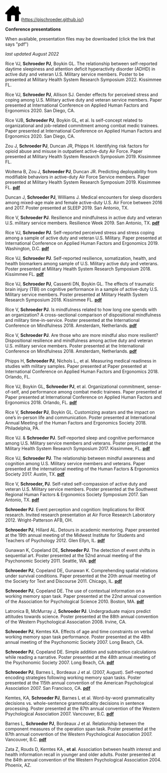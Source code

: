 ![Image](assets/images/Home-icon_RE.png)(https://pjschroeder.github.io/)

**Conference presentations** 

When available, presentation files may be downloaded (click the link that says "pdf")

_last updated August 2022_

Rice VJ, **Schroeder PJ**, Boykin GL. The relationship between self-reported daytime sleepiness and attention deficit hyperactivity disorder (ADHD) in active duty and veteran U.S. Military service members. Poster to be presented at Military Health System Research Symposium 2022. Kissimmee FL.

Rice VJ, **Schroeder PJ**, Allison SJ. Gender effects for perceived stress and coping among U.S. Military active duty and veteran service members. Paper presented at International Conference on Applied Human Factors and Ergonomics 2020. San Diego, CA. 

Rice VJB, **Schroeder PJ**, Boykin GL, et al. Is self-concept related to organizational and job-related commitment among combat medic trainees. Paper presented at International Conference on Applied Human Factors and Ergonomics 2020. San Diego, CA. 

Zou J, **Schroeder PJ**, Duncan JR, Phipps H. Identifying risk factors for opioid abuse and misuse in outpatient active-duty Air Force. Paper presented at Military Health System Research Symposium 2019. Kissimmee FL.

Woitena B, Zou J, **Schroeder PJ**, Duncan JR. Predicting deployability from modifiable behaviors in active-duty Air Force Service members. Paper presented at Military Health System Research Symposium 2019. Kissimmee FL. [**pdf**](https://github.com/pjschroeder/pjschroeder.github.io/raw/main/assets/presentations/Poster_MHSRS19_PredictingDeployabilityFromModifiableBehaviors.pdf)

Duncan J, **Schroeder PJ**, Williams J. Medical encounters for sleep disorders among mixed-age male and female active-duty U.S. Air Force between 2016 and 2017. Poster presented at SLEEP 2019. San Antonio, TX. 

Rice V, **Schroeder PJ**. Resilience and mindfulness in active duty and veteran U.S. military service members. Resilience Week 2019. San Antonio, TX. [**pdf**](https://github.com/pjschroeder/pjschroeder.github.io/raw/main/assets/presentations/Presentation_ResilienceWeek19_ResilienceandMindfulness.pdf)

Rice VJ, **Schroeder PJ**. Self-reported perceived stress and stress coping among a sample of active duty and veteran U.S. Military. Paper presented at International Conference on Applied Human Factors and Ergonomics 2019. Washington, D.C. [**pdf**](https://github.com/pjschroeder/pjschroeder.github.io/raw/main/assets/presentations/Presentation_AHFE19_SelfReportedStressRelatedCopingStrategiesandPerceivedStress.pdf)

Rice VJ, **Schroeder PJ**. Self-reported resilience, somatization, health, and health biomarkers among sample of U.S. Military active duty and veterans. Poster presented at Military Health System Research Symposium 2018. Kissimmee FL. [**pdf**](https://github.com/pjschroeder/pjschroeder.github.io/raw/main/assets/presentations/Poster_MHSRS18_SelfReportedResilienceSomatizationHealthandBiomarkers.pdf) 

Rice VJ, **Schroeder PJ**, Cassenti DN, Boykin GL. The effects of traumatic brain injury (TBI) on cognitive performance in a sample of active-duty U.S. Military service members. Poster presented at Military Health System Research Symposium 2018. Kissimmee FL. [**pdf**](https://github.com/pjschroeder/pjschroeder.github.io/raw/main/assets/presentations/Poster_MHSRS18_EffectsOfTBIOnCogPerformance.pdf)

Rice V, **Schroeder PJ**. Is mindfulness related to how long one spends with an organization? A cross-sectional comparison of dispositional mindfulness and military time-in-service. Poster presented at the International Conference on Mindfulness 2018. Amsterdam, Netherlands. [**pdf**](https://github.com/pjschroeder/pjschroeder.github.io/raw/main/assets/presentations/Poster_ICM18_IsMindfulnessRelatedToHowLongOneSpendsWithAnOrganization.pdf)

Rice V, **Schroeder PJ**. Are those who are more mindful also more resilient? Dispositional resilience and mindfulness among active duty and veteran U.S. military service members. Poster presented at the International Conference on Mindfulness 2018. Amsterdam, Netherlands. [**pdf**](https://github.com/pjschroeder/pjschroeder.github.io/raw/main/assets/presentations/Poster_ICM18_AreThoseWhoAreMoreMindfulAlsoMoreResilient.pdf)

Phipps H, **Schroeder PJ**, Nichols L., et al. Measuring medical readiness in studies with military samples. Paper presented at Paper presented at International Conference on Applied Human Factors and Ergonomics 2018. Orlando, FL.

Rice VJ, Boykin GL, **Schroeder PJ**, et al. Organizational commitment, sense-of-self, and performance among combat medic trainees. Paper presented at Paper presented at International Conference on Applied Human Factors and Ergonomics 2018. Orlando, FL. [**pdf**](https://github.com/pjschroeder/pjschroeder.github.io/raw/main/assets/presentations/Presentation_AHFE19_OrganizationalCommitmentSenseOfSelfandPerformanceAmongCombat%20Medic%20Trainees.pdf)

Rice V, **Schroeder PJ**, Boykin GL. Customizing avatars and the impact on one’s in-person life and communication. Poster presented at International Annual Meeting of the Human Factors and Ergonomics Society 2018. Philadelphia, PA. 

Rice VJ. & **Schroeder PJ**. Self-reported sleep and cognitive performance among U.S. Military service members and veterans. Poster presented at the Military Health System Research Symposium 2017. Kissimmee, FL. [**pdf**](https://github.com/pjschroeder/pjschroeder.github.io/raw/main/assets/presentations/Poster_MHSRS17_SelfReportedSleepandCogPerformance.pdf)

Rice VJ, **Schroeder PJ**. The relationship between mindful awareness and cognition among U.S. Military service members and veterans. Paper presented at the international meeting of the Human Factors & Ergonomics Society 2017. Austin, TX. [**pdf**](https://github.com/pjschroeder/pjschroeder.github.io/raw/main/assets/presentations/Presentation_HFES17_MindfullAwarenessAndCognitivePerform.pdf)

Rice V, **Schroeder, PJ**. Self-rated self-compassion of active duty and veteran U.S. Military service members. Poster presented at the Southwest Regional Human Factors & Ergonomics Society Symposium 2017. San Antonio, TX. [**pdf**](https://github.com/pjschroeder/pjschroeder.github.io/raw/main/assets/presentations/POSTER_SWHFE17_SelfRatedSelfCaompassion%20(1).pdf)

**Schroeder PJ**. Event perception and cognition: Implications for RHX research. Invited research presentation at Air Force Research Laboratory 2012. Wright-Patterson AFB, OH. 

**Schroeder PJ**, Hillard AL. Detours in academic mentoring. Paper presented at the 19th annual meeting of the Midwest Institute for Students and Teachers of Psychology 2012. Glen Ellyn, IL. [**pdf**](https://github.com/pjschroeder/pjschroeder.github.io/raw/main/assets/presentations/Presentation_MISTOP12_DetoursInAcademicMentoring.pdf)

Gunawan K, Copeland DE, **Schroeder PJ**. The detection of event shifts in sequential art. Poster presented at the 52nd annual meeting of the Psychonomic Society 2011. Seattle, WA. [**pdf**](https://github.com/pjschroeder/pjschroeder.github.io/raw/main/assets/presentations/Poster_Psychonomics11_DetectionOfEventShiftsInSequentialArt.pdf)

**Schroeder PJ**, Copeland DE, Gunawan K. Comprehending spatial relations under survival conditions. Paper presented at the 20th annual meeting of the Society for Text and Discourse 2011. Chicago, IL. [**pdf**](https://github.com/pjschroeder/pjschroeder.github.io/raw/main/assets/presentations/Presentation_STD10_ComprehensionOfSpatialRelations%20(1).pdf)

**Schroeder PJ**, Copeland DE. The use of contextual information on a working memory span task. Paper presented at the 22nd annual convention of the Association for Psychological Science 2010. Boston, MA. [**pdf**](https://github.com/pjschroeder/pjschroeder.github.io/raw/main/assets/presentations/Poster_APS10_UseOfContextualInfo%20(1).pdf)

Latronica B, McMurray J, **Schroeder PJ**. Undergraduate majors predict attitudes towards science. Poster presented at the 88th annual convention of the Western Psychological Association 2008. Irvine, CA. 

**Schroeder PJ**, Kemtes KA. Effects of age and time constraints on verbal working memory span task performance. Poster presented at the 48th annual meeting of the Psychonomic Society 2007. Long Beach, CA. 

**Schroeder PJ**, Copeland DE. Simple addition and subtraction calculations while reading a narrative. Poster presented at the 48th annual meeting of the Psychonomic Society 2007. Long Beach, CA. [**pdf**](https://github.com/pjschroeder/pjschroeder.github.io/raw/main/assets/presentations/Poster_Psychonomics07_SimpleAdditionAndSubtraction.pdf)

**Schroeder PJ**, Barnes L, Bordeaux J et al. (2007, August). Self-reported encoding strategies following working memory span tasks. Poster presented at the 115th annual convention of the American Psychological Association 2007. San Francisco, CA. [**pdf**](https://github.com/pjschroeder/pjschroeder.github.io/raw/main/assets/presentations/Poster_APA07_SelfReportedEncodingStrategies%20(1).pdf)

Kemtes, KA, **Schroeder PJ**, Barnes L et al. Word-by-word grammaticality decisions vs. whole-sentence grammaticality decisions in sentence processing. Poster presented at the 87th annual convention of the Western Psychological Association 2007. Vancouver, B.C. [**pdf**](https://github.com/pjschroeder/pjschroeder.github.io/raw/main/assets/presentations/Presentation_STD10_ComprehensionOfSpatialRelations%20(1).pdf)

Barnes L, **Schroeder PJ**, Bordeaux J et al. Relationship between the component measures of the operation span task. Poster presented at the 87th annual convention of the Western Psychological Association 2007. Vancouver, B.C. [**pdf**](https://github.com/pjschroeder/pjschroeder.github.io/raw/main/assets/presentations/Poster_WPA07_RelationshipBetweenOspan%20(1).pdf)

Zata Z, Rouds D, Kemtes KA., **et al**. Association between health interest and health information recall in younger and older adults. Poster presented at the 84th annual convention of the Western Psychological Association 2004. Phoenix, AZ. 
